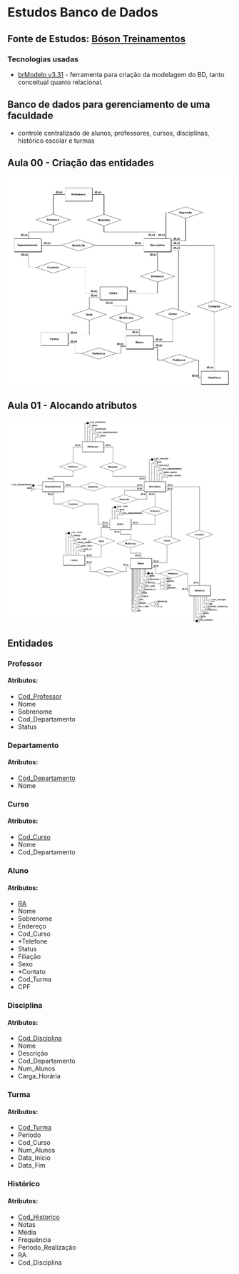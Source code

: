 # Estudos Banco de Dados
## **Fonte de Estudos: [Bóson Treinamentos](https://www.youtube.com/playlist?list=PLucm8g_ezqNoNHU8tjVeHmRGBFnjDIlxD)**
### **Tecnologias usadas**
- [brModelo v3.31](http://www.sis4.com/brModelo/index.html) - ferramenta para criação da modelagem do BD, tanto conceitual quanto relacional.

## **Banco de dados para gerenciamento de uma faculdade** 
- controle centralizado de alunos, professores, cursos, disciplinas, histórico escolar e turmas

## **Aula 00 - Criação das entidades** 
![aula 00](00-DER-facu.png)

## **Aula 01 - Alocando atributos** 
![aula 00](01-DER-facu-com-atributos.png)
## **Entidades** 
### **Professor** 
#### **Atributos:** 
- <u>Cod_Professor</u>
- Nome
- Sobrenome
- Cod_Departamento
- Status
### **Departamento** 
#### **Atributos:** 
- <u>Cod_Departamento</u>
- Nome
### **Curso** 
#### **Atributos:** 
- <u>Cod_Curso</u>
- Nome
- Cod_Departamento
### **Aluno** 
#### **Atributos:** 
- <u>RA</u>
- Nome
- Sobrenome
- Endereço
- Cod_Curso
- *Telefone
- Status
- Filiação
- Sexo
- *Contato
- Cod_Turma
- CPF
### **Disciplina** 
#### **Atributos:** 
- <u>Cod_Disciplina</u>
- Nome
- Descrição
- Cod_Departamento
- Num_Alunos
- Carga_Horária 
### **Turma** 
#### **Atributos:** 
- <u>Cod_Turma</u>
- Período
- Cod_Curso
- Num_Alunos
- Data_Início
- Data_Fim
### **Histórico** 
#### **Atributos:** 
- <u>Cod_Historico</u>
- Notas
- Média
- Frequência
- Período_Realização
- RA
- Cod_Disciplina